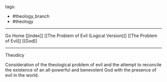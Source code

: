 tags:
- #theology_branch
- #theology
---

Go Home [[index]]
[[The Problem of Evil (Logical Version)]]
[[The Problem of Evil]]
[[God]]

---

Theodicy

Consideration of the theological problem of evil and the attempt to reconcile the existence of an all-powerful and benevolent God with the presence of evil in the world.